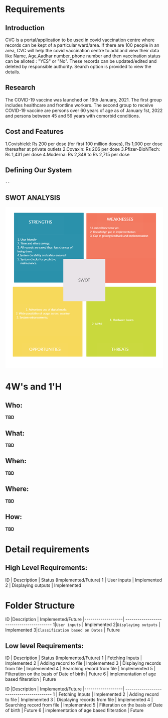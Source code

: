 # Requirements
## Introduction
 CVC is a portal/application to be used in covid vaccination centre where records can be kept of a particular ward/area. If there are 100 people in an area, CVC will help the covid vaccination centre to add and view their data like Name, Age,Aadhar number, phone number and then vaccination status can be alloted : "YES" or "No". These records can be updated/edited and deleted by responsible authority. Search option is provided to view the details.

## Research

The COVID-19 vaccine was launched on 16th January, 2021. The first group includes healthcare and frontline workers. The second group to receive COVID-19 vaccine are persons over 60 years of age as of January 1st, 2022 and persons between 45 and 59 years with comorbid conditions.
## Cost and Features

1.Covishield: Rs 200 per dose (for first 100 million doses), Rs 1,000 per dose thereafter at private outlets
2.Covaxin: Rs 206 per dose
3.Pfizer-BioNTech: Rs 1,431 per dose
4.Moderna: Rs 2,348 to Rs 2,715 per dose

## Defining Our System
    -- 
## SWOT ANALYSIS
![SWOT-Sample](https://github.com/supriyayadav221/miniproject265163/blob/master/1_Requirements/swot.png)

# 4W&#39;s and 1&#39;H

## Who:

**TBD**

## What:

**TBD**

## When:

**TBD**

## Where:

**TBD**

## How:

**TBD**

# Detail requirements
## High Level Requirements:

ID | Description | Status (Implemented/Future)
1  | User inputs | Implemented
2  | Displaying outputs | Implemented

# Folder Structure
ID |Description           | Implemented/Future
|-------------------| -----------------------------------------
1|`User inputs`   | Implemented
2|`Displaying outputs`         | Implemented
3|`Classification based on Dates` | Future



##  Low level Requirements:
ID | Description | Status (Implemented/Future)
1 | Fetching Inputs | Implemented
2 | Adding record to file | Implememted
3 | Displaying records from file | Implememted
4 | Searching record from file | Implememted
5 | Filteration on the basis of Date of birth | Future
6 | implementation of age based filteration | Future

ID |Description           | Implemented/Future
|-------------------| -----------------------------------------
1 | Fetching Inputs | Implemented
2 | Adding record to file | Implememted
3 | Displaying records from file | Implememted
4 | Searching record from file | Implememted
5 | Filteration on the basis of Date of birth | Future
6 | implementation of age based filteration | Future
